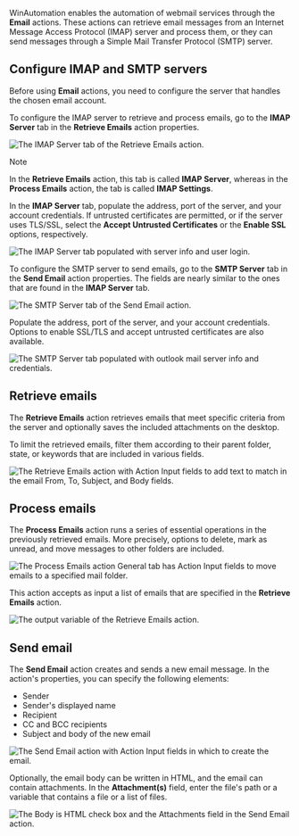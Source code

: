 WinAutomation enables the automation of webmail services through the **Email** actions. These actions can retrieve email messages from an Internet Message Access Protocol (IMAP) server and process them, or they can send messages through a Simple Mail Transfer Protocol (SMTP) server.

## Configure IMAP and SMTP servers

Before using **Email** actions, you need to configure the server that handles the chosen email account.

To configure the IMAP server to retrieve and process emails, go to the **IMAP Server** tab in the **Retrieve Emails** action properties.

![The IMAP Server tab of the Retrieve Emails action.](..\media\retrieve-emails-imap-tab.png)

> [!NOTE]
> In the **Retrieve Emails** action, this tab is called **IMAP Server**, whereas in the **Process Emails** action, the tab is called **IMAP Settings**.

In the **IMAP Server** tab, populate the address, port of the server, and your account credentials. If untrusted certificates are permitted, or if the server uses TLS/SSL, select the **Accept Untrusted Certificates** or the **Enable SSL** options, respectively.

![The IMAP Server tab populated with server info and user login.](..\media\retrieve-emails-imap-tab-populated.png)

To configure the SMTP server to send emails, go to the **SMTP Server** tab in the **Send Email** action properties. The fields are nearly similar to the ones that are found in the **IMAP Server** tab.

![The SMTP Server tab of the Send Email action.](..\media\send-email-smtp-tab.png)

Populate the address, port of the server, and your account credentials. Options to enable SSL/TLS and accept untrusted certificates are also available.

![The SMTP Server tab populated with outlook mail server info and credentials.](..\media\send-email-smtp-tab-populated.png)

## Retrieve emails

The **Retrieve Emails** action retrieves emails that meet specific criteria from the server and optionally saves the included attachments on the desktop.

To limit the retrieved emails, filter them according to their parent folder, state, or keywords that are included in various fields.

![The Retrieve Emails action with Action Input fields to add text to match in the email From, To, Subject, and Body fields.](..\media\retrieve-emails.png)

## Process emails

The **Process Emails** action runs a series of essential operations in the previously retrieved emails. More precisely, options to delete, mark as unread, and move messages to other folders are included.

![The Process Emails action General tab has Action Input fields to move emails to a specified mail folder.](..\media\process-emails.png)

This action accepts as input a list of emails that are specified in the **Retrieve Emails** action.

![The output variable of the Retrieve Emails action.](..\media\retrieve-emails-output.png)

## Send email

The **Send Email** action creates and sends a new email message. In the action's properties, you can specify the following elements:

- Sender
- Sender's displayed name
- Recipient
- CC and BCC recipients
- Subject and body of the new email

![The Send Email action with Action Input fields in which to create the email.](..\media\send-email.png)

Optionally, the email body can be written in HTML, and the email can contain attachments. In the **Attachment(s)** field, enter the file's path or a variable that contains a file or a list of files.

![The Body is HTML check box and the Attachments field in the Send Email action.](..\media\send-email-html.png)
